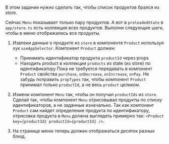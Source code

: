 В этом задании нужно сделать так, чтобы список продуктов брался из store.

Сейчас `Menu` показывает только пару продуктов. А вот в `preloadedState` в `app/store.ts` есть коллекция всех продуктов.
Выполни следующие шаги, чтобы в меню отображались все продукты.

1. Извлеки данные о продукте из `store` в компоненте `Product` используя хук `useAppSelector`. Компонент `Product` должен:
    - Принимать идентификатор продукта `productId` через props
    - Находить product в коллекции `products` из state (из store) по идентификатору
    Пока не требуется передавать в компонент `Product` свойства `purchase`, `onDecrease`, `onIncrease`, `onPay`.
    Не забудь поправить `propTypes` так, чтобы компонент `Product` принимал только `productId`, а не весь `product` целиком.

2. Измени компонент `Menu` так, чтобы он получал `productIds` из `store`.
Сделай так, чтобы компонент `Menu` отрисовывал продукты по списку идентификаторов, а не заданные изначально.
Так как компонент `Product` сам найдет определение продукта по идентификатору, отрисовка продукта в `Menu`
должна выглядеть примерно так: `<Product key={productId} productId={productId} />`.

3. На странице меню теперь должен отображаться десяток разных блюд.
